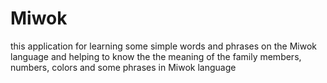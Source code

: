 # Miwok
this application for learning some simple words and phrases on the Miwok language and helping to know the the meaning of the family members, numbers, colors and some phrases in Miwok language  
